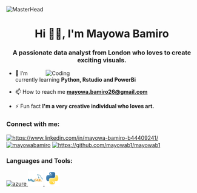 ![MasterHead](https://email.uplers.com/blog/wp-content/uploads/2020/07/GIF-blog.gif)
<h1 align="center">Hi 👋🏾, I'm Mayowa Bamiro</h1>
<h3 align="center">A passionate data analyst from London who loves to create exciting visuals.</h3>
<img align="right" alt="Coding" width="400" src="https://media.giphy.com/media/v1.Y2lkPTc5MGI3NjExOXdmNHppMnF2eWthZXNzZ3M3a2YwdGx3bW1xbXg4ZWkwN3U5cmwzYyZlcD12MV9pbnRlcm5hbF9naWZfYnlfaWQmY3Q9Zw/2IudUHdI075HL02Pkk/giphy.gif">

- 🌱 I’m currently learning **Python, Rstudio and PowerBi**

- 📫 How to reach me **mayowa.bamiro26@gmail.com**

- ⚡ Fun fact **I'm a very creative individual who loves art.**

<h3 align="left">Connect with me:</h3>
<p align="left">
<a href="https://linkedin.com/in/https://www.linkedin.com/in/mayowa-bamiro-b44409241/" target="blank"><img align="center" src="https://raw.githubusercontent.com/rahuldkjain/github-profile-readme-generator/master/src/images/icons/Social/linked-in-alt.svg" alt="https://www.linkedin.com/in/mayowa-bamiro-b44409241/" height="30" width="40" /></a>
<a href="https://kaggle.com/mayowabamiro" target="blank"><img align="center" src="https://raw.githubusercontent.com/rahuldkjain/github-profile-readme-generator/master/src/images/icons/Social/kaggle.svg" alt="mayowabamiro" height="30" width="40" /></a>
<a href="/https://github.com/mayowab1/mayowab1" target="blank"><img align="center" src="https://raw.githubusercontent.com/rahuldkjain/github-profile-readme-generator/master/src/images/icons/Social/rss.svg" alt="https://github.com/mayowab1/mayowab1" height="30" width="40" /></a>
</p>

<h3 align="left">Languages and Tools:</h3>
<p align="left"> <a href="https://azure.microsoft.com/en-in/" target="_blank" rel="noreferrer"> <img src="https://www.vectorlogo.zone/logos/microsoft_azure/microsoft_azure-icon.svg" alt="azure" width="40" height="40"/> </a> <a href="https://www.mysql.com/" target="_blank" rel="noreferrer"> <img src="https://raw.githubusercontent.com/devicons/devicon/master/icons/mysql/mysql-original-wordmark.svg" alt="mysql" width="40" height="40"/> </a> <a href="https://www.python.org" target="_blank" rel="noreferrer"> <img src="https://raw.githubusercontent.com/devicons/devicon/master/icons/python/python-original.svg" alt="python" width="40" height="40"/> </a> </p>
